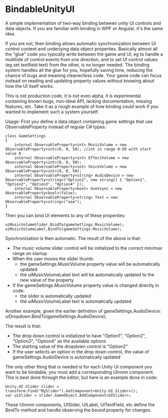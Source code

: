 # BindableUnityUI
A simple implementation of two-way binding between unity UI controls and data objects. If you are familiar with binding in WPF or Angular, it's the same idea.

If you are not, then binding allows automatic synchronization between UI control content and underlying data object properties. Basically almost all the "glue" code you typically write between the game and UI, eg to handle a multitide of control events from one direction, and to set UI control values (eg set textfield text) from the other, is no longer needed. The binding system handles all the glue for you, hopefully saving time, reducing the chance of bugs and meaning cleaner/less code. Your game code can focus instead on reading and updating property values without knowing about how the UI itself works. 

This is not production code, it is not even alpha, it is experimental containing known bugs, non-ideal API, lacking documentation, missing features, etc. Take it as a rough example of how binding could work if you wanted to implement such a system yourself.

Usage:
First you define a data object containing game settings that use ObservableProperty<T> instead of regular C# types:

    class GameSettings
    {
        internal ObservableProperty<int> MusicVolume = new ObservableProperty<int>(0, 0, 50); //int in range 0-50 with start value 0
        internal ObservableProperty<int> EffectVolume = new ObservableProperty<int>(0, 0, 50);
        internal ObservableProperty<int> VoiceVolume = new ObservableProperty<int>(0, 0, 50);
        internal ObservableProperty<string> AudioDevice = new ObservableProperty<string>("Option2", new string[] { "Option1", "Option2", "Option3", "Option4" });
        internal ObservableProperty<bool> UseVsync = new ObservableProperty<bool>(false);
        internal ObservableProperty<string> Text = new ObservableProperty<string>("aaa");
    }

Then you can bind UI elements to any of these properties:

    uiMusicVolumeSlider.BindTo(gameSettings.MusicVolume);
    uiMusicVolumeLabel.BindTo(gameSettings.MusicVolume);

Synchronization is then automatic. The result of the above is that:
* The music volume slider control will be initialized to the correct min/max range on startup
* When the user moves the slider thumb:
  * the gameSettings.MusicVolume property value will be automatically updated
  * the uiMusicVolumeLabel text will be automatically updated to the new value of the property
* If the gameSettings.MusicVolume property value is changed directly in code:
  * the slider is automatically updated
  * the uiMusicVolumeLabel text is automatically updated

Another example, given the earlier definition of gameSettings.AudioDevice:
    uiDropdown.BindTo(gameSettings.AudioDevice);
    
The result is that:
* The drop down control is initialized to have "Option1", "Option2", "Option3", "Option4" as the available options
* The starting value of the dropdown control is "Option2"
* If the user selects an option in the drop down control, the value of gameSettings.AudioDevice is automatically updated

The only other thing that is needed is for each Unity UI component you want to be bindable, you must add a corresponding UInnnn component. This is best done through the editor, but here is an example done in code:
    
    Unity.UI.Slider slider = transform.Find("MySlider").GetComponent<Unity.UI.Slider>();
    var uiSlider = slider.GameObject.AddComponent<UISlider>;
    
These UInnnn components, UISlider, UILabel, UITextField, etc define the BindTo method and handle observing the bound property for changes.
  
